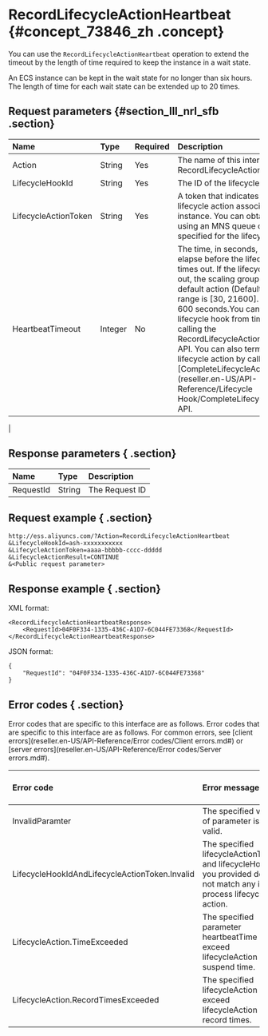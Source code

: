 # RecordLifecycleActionHeartbeat {#concept_73846_zh .concept}

You can use the `RecordLifecycleActionHeartbeat` operation to extend the timeout by the length of time required to keep the instance in a wait state.

An ECS instance can be kept in the wait state for no longer than six hours. The length of time for each wait state can be extended up to 20 times.

## Request parameters {#section_lll_nrl_sfb .section}

|Name|Type|Required|Description|
|:---|:---|:-------|:----------|
|Action|String|Yes|The name of this interface. Value: RecordLifecycleActionHeartbeat.|
|LifecycleHookId|String|Yes|The ID of the lifecycle hook|
|LifecycleActionToken|String|Yes|A token that indicates a specific lifecycle action associated with an instance. You can obtain this token using an MNS queue or MNS topic specified for the lifecycle hook.|
|HeartbeatTimeout|Integer|No|The time, in seconds, that can elapse before the lifecycle hook times out. If the lifecycle hook times out, the scaling group performs the default action \(DefaultResult\). The range is \[30, 21600\]. The default is 600 seconds.You can prevent the lifecycle hook from timing out by calling the RecordLifecycleActionHeartbeat API. You can also terminate the lifecycle action by calling the [CompleteLifecycleAction](reseller.en-US/API-Reference/Lifecycle Hook/CompleteLifecycleAction.md#) API.

|

## Response parameters { .section}

|Name|Type|Description|
|:---|:---|:----------|
|RequestId|String|The Request ID|

## Request example { .section}

```
http://ess.aliyuncs.com/?Action=RecordLifecycleActionHeartbeat
&LifecycleHookId=ash-xxxxxxxxxxx
&LifecycleActionToken=aaaa-bbbbb-cccc-ddddd
&LifecycleActionResult=CONTINUE
&<Public request parameter>
```

## Response example { .section}

XML format:

```
<RecordLifecycleActionHeartbeatResponse>
    <RequestId>04F0F334-1335-436C-A1D7-6C044FE73368</RequestId>
</RecordLifecycleActionHeartbeatResponse>
```

JSON format:

```
{
    "RequestId": "04F0F334-1335-436C-A1D7-6C044FE73368"
}
```

## Error codes { .section}

Error codes that are specific to this interface are as follows. Error codes that are specific to this interface are as follows. For common errors, see [client errors](reseller.en-US/API-Reference/Error codes/Client errors.md#) or [server errors](reseller.en-US/API-Reference/Error codes/Server errors.md#).

|Error code|Error message|HTTP status code|Description|
|:---------|:------------|:---------------|:----------|
|InvalidParamter|The specified value of parameter is not valid.|400|The specified value of the parameter is invalid.|
|LifecycleHookIdAndLifecycleActionToken.Invalid|The specified lifecycleActionToken and lifecycleHookId you provided does not match any in process lifecycle action.|400|The specified `LifecycleActionToken` does not match any `LifecycleHookId`.|
|LifecycleAction.TimeExceeded|The specified parameter heartbeatTime exceed lifecycleAction max suspend time.|400|An ECS instance can be kept in the wait state for no longer than six hours.|
|LifecycleAction.RecordTimesExceeded|The specified lifecycleAction exceed lifecycleAction max record times.|400|The length of time for each wait state can be extended up to 20 times.|

